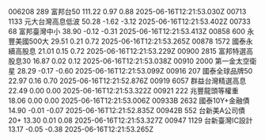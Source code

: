 006208	289	富邦台50	111.22	0.97	0.88	2025-06-16T12:21:53.030Z
00713	1133	元大台灣高息低波	50.28	-1.62	-3.12	2025-06-16T12:21:53.402Z
00733	68	富邦臺灣中小	38.90	-0.12	-0.31	2025-06-16T12:21:53.413Z
00858	600	永豐美國500大	29.51	0.21	0.72	2025-06-16T12:21:53.265Z
00878	1572	國泰永續高股息	21.01	0.15	0.72	2025-06-16T12:21:53.229Z
00900	2815	富邦特選高股息30	16.87	0.02	0.12	2025-06-16T12:21:53.038Z
00910	2000	第一金太空衛星	28.29	-0.17	-0.60	2025-06-16T12:21:53.099Z
00916	207	國泰全球品牌50	22.97	0.16	0.70	2025-06-16T12:21:52.876Z
00919	6057	群益台灣精選高息	22.49	0.00	0.00	2025-06-16T12:21:53.322Z
00921	222	兆豐龍頭等權重	18.06	0.00	0.00	2025-06-16T12:21:53.006Z
00933B	2632	國泰10Y+金融債	14.90	-0.01	-0.07	2025-06-16T12:21:52.835Z
00942B	552	台新美A公司債20+	13.30	0.01	0.08	2025-06-16T12:21:53.327Z
00947	1129	台新臺灣IC設計	13.17	-0.05	-0.38	2025-06-16T12:21:53.265Z